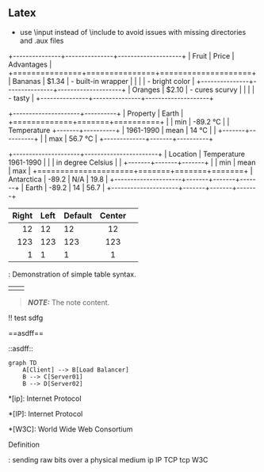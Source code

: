 ## Latex

- use \\input instead of \\include to avoid issues with missing directories and .aux files

+---------------+---------------+--------------------+
| Fruit         | Price         | Advantages         |
+===============+===============+====================+
| Bananas       | $1.34         | - built-in wrapper |
|               |               | - bright color     |
+---------------+---------------+--------------------+
| Oranges       | $2.10         | - cures scurvy     |
|               |               | - tasty            |
+---------------+---------------+--------------------+

+---------------------+----------+
| Property            | Earth    |
+=============+=======+==========+
|             | min   | -89.2 °C |
| Temperature +-------+----------+
| 1961-1990   | mean  | 14 °C    |
|             +-------+----------+
|             | max   | 56.7 °C  |
+-------------+-------+----------+

+---------------------+-----------------------+
| Location            | Temperature 1961-1990 |
|                     | in degree Celsius     |
|                     +-------+-------+-------+
|                     | min   | mean  | max   |
+=====================+=======+=======+=======+
| Antarctica          | -89.2 | N/A   | 19.8  |
+---------------------+-------+-------+-------+
| Earth               | -89.2 | 14    | 56.7  |
+---------------------+-------+-------+-------+

| Right | Left | Default | Center |     |
| ----: | :--- | ------- | :----: | --- |
|    12 | 12   | 12      |   12   |     |
|   123 | 123  | 123     |  123   |     |
|     1 | 1    | 1       |   1    |     |

  : Demonstration of simple table syntax.

|     |     |
| --- | --- |
|     |     |

> **_NOTE:_**  The note content.

 !! test sdfg

==asdff==

::asdff::

```mermaid
graph TD
    A[Client] --> B[Load Balancer]
    B --> C[Server01]
    B --> D[Server02]
```

*[ip]: Internet Protocol

*[IP]: Internet Protocol

*[W3C]: World Wide Web Consortium

Definition

: sending raw bits over a physical medium  ip IP TCP tcp W3C
